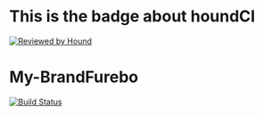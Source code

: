 
# This is the badge about houndCI

[![Reviewed by Hound](https://img.shields.io/badge/Reviewed_by-Hound-8E64B0.svg)](https://houndci.com)

# My-BrandFurebo

[![Build Status](https://travis-ci.org/furebo/My-BrandFurebo.svg?branch=master)](https://travis-ci.org/furebo/My-BrandFurebo)
